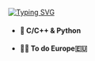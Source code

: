 [![Typing SVG](https://readme-typing-svg.herokuapp.com?font=Permanent+Marker&size=33&color=64B9F7&center=true&vCenter=true&lines=Good+morning!+)](https://git.io/typing-svg)
 
  






- #### 🔧  C/C++ & Python
- #### 🧑‍🎓  To do Europe🇪🇺


  

 
 
 
